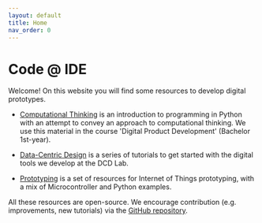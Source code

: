 ```yaml
---
layout: default
title: Home
nav_order: 0
---
```


# Code @ IDE

Welcome! On this website you will find some resources to develop digital prototypes.

* [Computational Thinking]({{site.baseurl}}/computational-thinking/) is an introduction to programming in Python with an attempt to convey an approach to computational thinking. We use this material in the course 'Digital Product Development' (Bachelor 1st-year).

* [Data-Centric Design]({{site.baseurl}}/data-centric-design/) is a series of tutorials to get started with the digital tools we develop at the DCD Lab.

* [Prototyping]({{site.baseurl}}/prototyping/) is a set of resources for Internet of Things prototyping, with a mix of Microcontroller and Python examples.

All these resources are open-source. We encourage contribution (e.g. improvements, new tutorials) via the [GitHub repository](https://github.com/datacentricdesign/code).